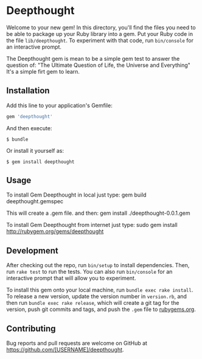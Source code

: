 # Deepthought

Welcome to your new gem! In this directory, you'll find the files you need to be able to package up your Ruby library into a gem. Put your Ruby code in the file `lib/deepthought`. To experiment with that code, run `bin/console` for an interactive prompt.

The Deepthought gem is mean to be a simple gem test to answer the question of:
"The Ultimate Question of Life, the Universe and Everything"
It's a simple firt gem to learn.

## Installation

Add this line to your application's Gemfile:

```ruby
gem 'deepthought'
```

And then execute:

    $ bundle

Or install it yourself as:

    $ gem install deepthought

## Usage

To install Gem Deepthought in local just type:
gem build deepthought.gemspec 

This will create a .gem file. and then:
gem install ./deepthought-0.0.1.gem

To install Gem Deepthought from internet just type:
sudo gem install http://rubygem.org/gems/deepthought

## Development

After checking out the repo, run `bin/setup` to install dependencies. Then, run `rake test` to run the tests. You can also run `bin/console` for an interactive prompt that will allow you to experiment.

To install this gem onto your local machine, run `bundle exec rake install`. To release a new version, update the version number in `version.rb`, and then run `bundle exec rake release`, which will create a git tag for the version, push git commits and tags, and push the `.gem` file to [rubygems.org](https://rubygems.org).

## Contributing

Bug reports and pull requests are welcome on GitHub at https://github.com/[USERNAME]/deepthought.
